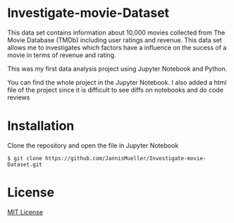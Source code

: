 # Investigate-movie-Dataset

This data set contains information about 10,000 movies collected from The Movie Database (TMDb) including user ratings and revenue.
This data set allows me to investigates which factors have a influence on the sucess of a movie in terms of revenue and rating.

This was my first data analysis project using Jupyter Notebook and Python.

You can find the whole project in the Jupyter Notebook. I also added a html file of the project since it is difficult to see diffs on notebooks and do code reviews


# Installation 
Clone the repository and open the file in Jupyter Notebook

`$ git clone https://github.com/JannisMueller/Investigate-movie-Dataset.git`

# License 

[MIT License](https://opensource.org/licenses/MIT)
